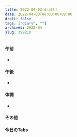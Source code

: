 ```yaml
---
title: 2022-04-03[draft]
date: 2022-04-03T00:00:00+09:00
draft: false
tags: ["diary", ""]
archives: 2022-04
slug: 399210
---
```

#### 午前
- 
#### 午後
- 
#### 体調
- 
#### その他
#### 今日のTabs